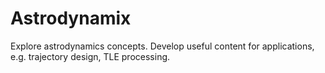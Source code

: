 # Astrodynamix
Explore astrodynamics concepts.  Develop useful content for applications, e.g. trajectory design, TLE processing.
